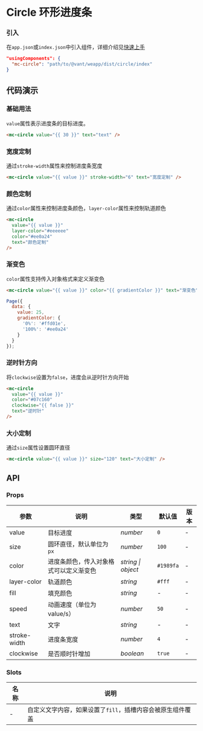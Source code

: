 # Circle 环形进度条

### 引入

在`app.json`或`index.json`中引入组件，详细介绍见[快速上手](#/quickstart#yin-ru-zu-jian)

```json
"usingComponents": {
  "mc-circle": "path/to/@vant/weapp/dist/circle/index"
}
```

## 代码演示

### 基础用法

`value`属性表示进度条的目标进度。

```html
<mc-circle value="{{ 30 }}" text="text" />
```

### 宽度定制

通过`stroke-width`属性来控制进度条宽度

```html
<mc-circle value="{{ value }}" stroke-width="6" text="宽度定制" />
```

### 颜色定制

通过`color`属性来控制进度条颜色，`layer-color`属性来控制轨道颜色

```html
<mc-circle
  value="{{ value }}"
  layer-color="#eeeeee"
  color="#ee0a24"
  text="颜色定制"
/>
```

### 渐变色

`color`属性支持传入对象格式来定义渐变色

```html
<mc-circle value="{{ value }}" color="{{ gradientColor }}" text="渐变色" />
```

```javascript
Page({
  data: {
    value: 25,
    gradientColor: {
      '0%': '#ffd01e',
      '100%': '#ee0a24'
    }
  }
});
```

### 逆时针方向

将`clockwise`设置为`false`，进度会从逆时针方向开始

```html
<mc-circle
  value="{{ value }}"
  color="#07c160"
  clockwise="{{ false }}"
  text="逆时针"
/>
```

### 大小定制

通过`size`属性设置圆环直径

```html
<mc-circle value="{{ value }}" size="120" text="大小定制" />
```

## API

### Props

| 参数         | 说明                                   | 类型               | 默认值    | 版本 |
| ------------ | -------------------------------------- | ------------------ | --------- | ---- |
| value        | 目标进度                               | *number*          | `0`     | -    |
| size         | 圆环直径，默认单位为 `px`              | *number* | `100`     | -    |
| color        | 进度条颜色，传入对象格式可以定义渐变色 | *string \| object* | `#1989fa` | -    |
| layer-color  | 轨道颜色                               | *string*           | `#fff`    | -    |
| fill         | 填充颜色                               | *string*           | -    | -    |
| speed        | 动画速度（单位为 value/s）             | *number*           | `50`      | -    |
| text         | 文字                                   | *string*           | -         | -    |
| stroke-width | 进度条宽度                             | *number*           | `4`      | -    |
| clockwise    | 是否顺时针增加                         | *boolean*          | `true`    | -    |

### Slots

| 名称    | 说明           |
| ------- | -------------- |
| - | 自定义文字内容，如果设置了`fill`，插槽内容会被原生组件覆盖 |
